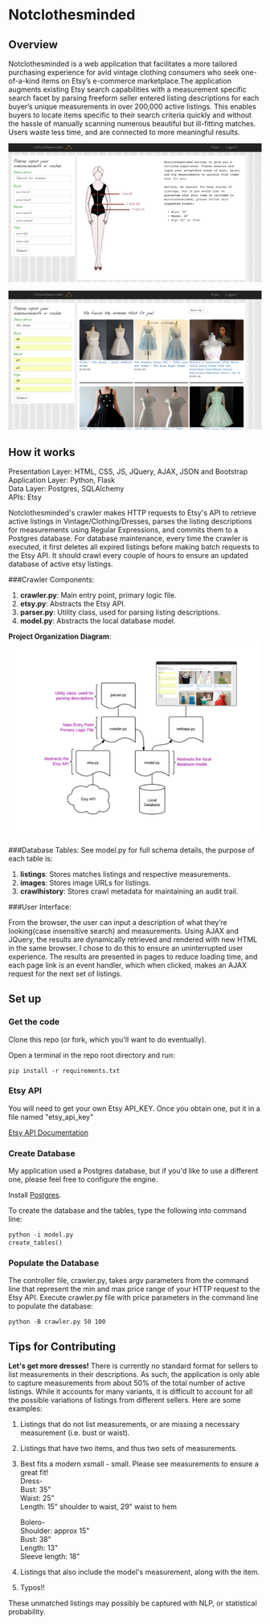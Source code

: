 Notclothesminded
=========================

Overview
-----------

Notclothesminded is a web application that facilitates a more tailored purchasing experience for avid vintage clothing
consumers who seek one-of-a-kind items on Etsy’s e-commerce marketplace.The application augments existing Etsy search
capabilities with a measurement specific search facet by parsing freeform seller entered listing descriptions for each
buyer’s unique measurements in over 200,000 active listings.  This enables buyers to locate items specific to their 
search criteria quickly and without the hassle of manually scanning numerous beautiful but ill-fitting matches. 
Users waste less time, and are connected to more meaningful results. 

![Alt text](/static/img/Notclothesminded-1.png)


![Alt text](/static/img/Notclothesminded-2.png)

How it works
------------
Presentation Layer:  HTML, CSS, JS, JQuery, AJAX, JSON and Bootstrap<br/>
Application Layer: Python, Flask<br/>
Data Layer: Postgres, SQLAlchemy<br/>
APIs: Etsy<br/>

Notclothesminded's crawler makes HTTP requests to Etsy's API to retrieve active listings in Vintage/Clothing/Dresses, parses the listing descriptions for measurements using Regular Expressions, and commits them to a Postgres database. For database maintenance, every time the crawler is executed, it first deletes all expired listings before making batch requests to the Etsy API. It should crawl every couple of hours to ensure an updated database of active etsy listings.

###Crawler Components:

1. __crawler.py__: Main entry point, primary logic file.
2. __etsy.py__: Abstracts the Etsy API.
2. __parser.py__: Utility class, used for parsing listing descriptions.
3. __model.py__: Abstracts the local database model.

__Project Organization Diagram__:
![Alt text](/static/img/project_diagram.png)

###Database Tables:
See model.py for full schema details, the purpose of each table is:

1. __listings__: Stores matches listings and respective measurements.
2. __images__: Stores image URLs for listings.
2. __crawlhistory__: Stores crawl metadata for maintaining an audit trail.

###User Interface:


From the browser, the user can input a description of what they’re looking(case insensitive search) and measurements. Using AJAX and JQuery, the results are dynamically retrieved and rendered with new HTML in the same browser. I chose to do this to ensure an uninterrupted user experience. The results are presented in pages to reduce loading time, and each page link is an event handler, which when clicked, makes an AJAX request for the next set of listings. 

Set up
------------
### Get the code

Clone this repo (or fork, which you'll want to do eventually).

Open a terminal in the repo root directory and run:

```
pip install -r requirements.txt
```
### Etsy API

You will need to get your own Etsy API_KEY. Once you obtain one, put it in a file named "etsy_api_key"

[Etsy API Documentation](https://www.etsy.com/developers/documentation/getting_started/api_basics)



### Create Database

My application used a Postgres database, but if you'd like to use a different one, please feel free to configure the engine.

Install [Postgres](http://postgresapp.com/documentation/).


To create the database and the tables, type the following into command line:


```
python -i model.py
create_tables()
```

### Populate the Database

The controller file, crawler.py, takes argv parameters from the command line that represent the min and max price range of your HTTP request to the Etsy API. Execute crawler.py file with price parameters in the command line to populate the database:


```
python -B crawler.py 50 100
```


Tips for Contributing
------
__Let's get more dresses!__ There is currently no standard format for sellers to list measurements in their descriptions. As such, the application is only able to capture measurements from about 50% of the total number of active listings. While it accounts for many variants, it is difficult to account for all the possible variations of listings from different sellers. Here are some examples:

1. Listings that do not list measurements, or are missing a necessary measurement (i.e. bust or waist). 
2. Listings that have two items, and thus two sets of measurements.
  1. Best fits a modern xsmall - small. Please see measurements to ensure a great fit!
     <br>Dress- 
     <br>Bust: 35"
     <br>Waist: 25"
     <br>Length: 15" shoulder to waist, 29" waist to hem
    
     Bolero- 
     <br>Shoulder: approx 15"
     <br>Bust: 38"
     <br>Length: 13"
     <br>Sleeve length: 18"
3. Listings that also include the model's measurement, along with the item.
4. Typos!!

These unmatched listings may possibly be captured with NLP, or statistical probability. 
